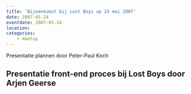```yaml
---
title: 'Bijeenkomst bij Lost Boys op 24 mei 2007'
date: 2007-05-24
eventdate: 2007-05-24
location:
categories:
    - meetup
---
```


Presentatie plannen door Peter-Paul Koch

## Presentatie front-end proces bij Lost Boys door Arjen Geerse
